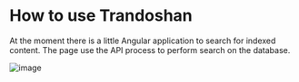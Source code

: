 # How to use Trandoshan

At the moment there is a little Angular application to search for indexed content. The page use the API process to perform search on the database.

![image](https://user-images.githubusercontent.com/86452055/149206294-3a67e60e-7b29-4958-b6d0-36f5b8c7766c.png)
